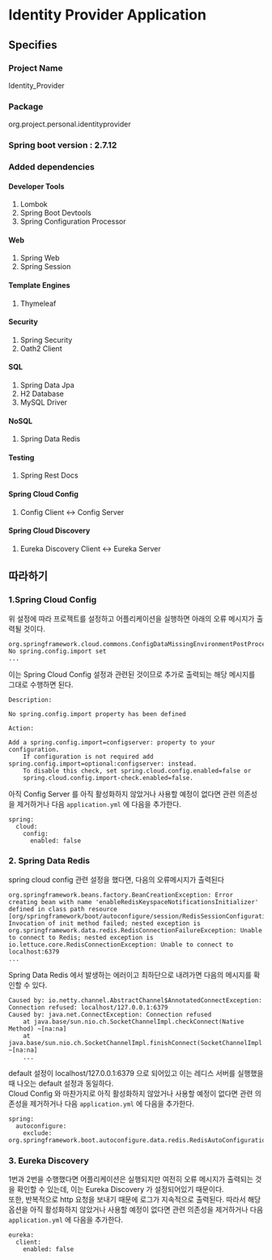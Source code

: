 # Identity Provider Application

## Specifies

### Project Name
Identity_Provider

### Package
org.project.personal.identityprovider

### Spring boot version : 2.7.12

### Added dependencies
#### Developer Tools
1. Lombok
2. Spring Boot Devtools
3. Spring Configuration Processor

#### Web
1. Spring Web
2. Spring Session

#### Template Engines
1. Thymeleaf

#### Security
1. Spring Security
2. Oath2 Client

#### SQL
1. Spring Data Jpa
2. H2 Database
3. MySQL Driver

#### NoSQL
1. Spring Data Redis

#### Testing
1. Spring Rest Docs

#### Spring Cloud Config
1. Config Client <-> Config Server

#### Spring Cloud Discovery
1. Eureka Discovery Client <-> Eureka Server

## 따라하기

### 1.Spring Cloud Config
위 설정에 따라 프로젝트를 설정하고 어플리케이션을 실행하면 아래의 오류 메시지가 출력될 것이다.
```agsl
org.springframework.cloud.commons.ConfigDataMissingEnvironmentPostProcessor$ImportException: No spring.config.import set
...
```

이는 Spring Cloud Config 설정과 관련된 것이므로 추가로 출력되는 해당 메시지를 그대로 수행하면 된다.
```agsl
Description:

No spring.config.import property has been defined

Action:

Add a spring.config.import=configserver: property to your configuration.
	If configuration is not required add spring.config.import=optional:configserver: instead.
	To disable this check, set spring.cloud.config.enabled=false or 
	spring.cloud.config.import-check.enabled=false.
```
아직 Config Server 를 아직 활성화하지 않았거나 사용할 예정이 없다면 관련 의존성을 제거하거나 다음 `application.yml` 에 다음을 추가한다.
```agsl
spring:
  cloud:
    config:
      enabled: false
```

### 2. Spring Data Redis
spring cloud config 관련 설정을 했다면, 다음의 오류메시지가 출력된다
```agsl
org.springframework.beans.factory.BeanCreationException: Error creating bean with name 'enableRedisKeyspaceNotificationsInitializer' defined in class path resource [org/springframework/boot/autoconfigure/session/RedisSessionConfiguration$SpringBootRedisHttpSessionConfiguration.class]: Invocation of init method failed; nested exception is org.springframework.data.redis.RedisConnectionFailureException: Unable to connect to Redis; nested exception is io.lettuce.core.RedisConnectionException: Unable to connect to localhost:6379
...
```
Spring Data Redis 에서 발생하는 에러이고 최하단으로 내려가면 다음의 메시지를 확인할 수 있다.
```agsl
Caused by: io.netty.channel.AbstractChannel$AnnotatedConnectException: Connection refused: localhost/127.0.0.1:6379
Caused by: java.net.ConnectException: Connection refused
	at java.base/sun.nio.ch.SocketChannelImpl.checkConnect(Native Method) ~[na:na]
	at java.base/sun.nio.ch.SocketChannelImpl.finishConnect(SocketChannelImpl.java:777) ~[na:na]
	...
```
default 설정이 localhost/127.0.0.1:6379 으로 되어있고 이는 레디스 서버를 실행했을 때 나오는 default 설정과 동일하다.  
Cloud Config 와 마찬가지로 아직 활성화하지 않았거나 사용할 예정이 없다면 관련 의존성을 제거하거나 다음 `application.yml` 에 다음을 추가한다.
```agsl
spring:
  autoconfigure:
    exclude: org.springframework.boot.autoconfigure.data.redis.RedisAutoConfiguration
```

### 3. Eureka Discovery
1번과 2번을 수행했다면 어플리케이션은 실행되지만 여전히 오류 메시지가 출력되는 것을 확인할 수 있는데, 이는 Eureka Discovery 가 설정되어있기 때문이다.  
또한, 반복적으로 http 요청을 보내기 때문에 로그가 지속적으로 출력된다.
따라서 해당 옵션을 아직 활성화하지 않았거나 사용할 예정이 없다면 관련 의존성을 제거하거나 다음 `application.yml` 에 다음을 추가한다.
```agsl
eureka:
  client:
    enabled: false
```
